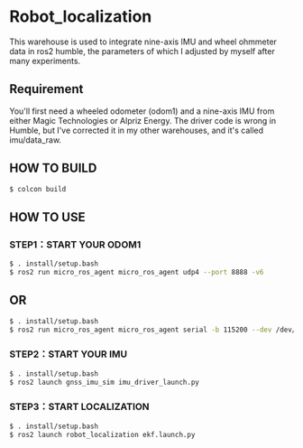 Robot_localization
==================

This warehouse is used to integrate nine-axis IMU and wheel ohmmeter data in ros2 humble, the parameters of which I adjusted by myself after many experiments.

## Requirement
You'll first need a wheeled odometer (odom1) and a nine-axis IMU from either Magic Technologies or Alpriz Energy. The driver code is wrong in Humble, but I've corrected it in my other warehouses, and it's called imu/data_raw.

## HOW TO BUILD
```bash
$ colcon build
```
## HOW TO USE
### STEP1：START YOUR ODOM1
```bash
$ . install/setup.bash
$ ros2 run micro_ros_agent micro_ros_agent udp4 --port 8888 -v6
```
## OR
```bash
$ . install/setup.bash
$ ros2 run micro_ros_agent micro_ros_agent serial -b 115200 --dev /dev/ttyACM0 -v6
```
### STEP2：START YOUR IMU
```bash
$ . install/setup.bash
$ ros2 launch gnss_imu_sim imu_driver_launch.py
```
### STEP3：START LOCALIZATION
```bash
$ . install/setup.bash
$ ros2 launch robot_localization ekf.launch.py
```
